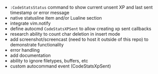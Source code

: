 - `:CodeStatsStatus` command to show current unsent XP and last sent timestamp or error message
- native statusline item and/or Lualine section
- integrate vim.notify
- define autocmd `CodeStatsXPSent` to allow creating xp sent callbacks
- research ability to count char deletion in insert mode
- add screenshot/screencast (need to host it outside of this repo) to demonstrate functionality
- error handling
- add documentation
- ability to ignore filetypes, buffers, etc
- custom autocommand event (CodeStatsXpSent)
